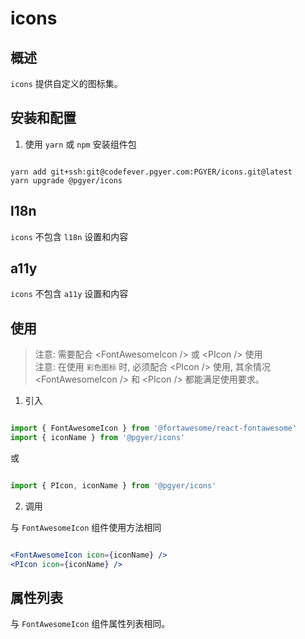 # icons

## 概述

`icons` 提供自定义的图标集。

## 安装和配置

1. 使用 `yarn` 或 `npm` 安装组件包

```shell

yarn add git+ssh:git@codefever.pgyer.com:PGYER/icons.git@latest
yarn upgrade @pgyer/icons

```

## l18n

`icons` 不包含 `l18n` 设置和内容

## a11y

`icons` 不包含 `a11y` 设置和内容

## 使用

> 注意: 需要配合 &lt;FontAwesomeIcon /&gt; 或 &lt;PIcon /&gt; 使用    
> 注意: 在使用 `彩色图标` 时, 必须配合 &lt;PIcon /&gt; 使用, 其余情况 &lt;FontAwesomeIcon /&gt; 和 &lt;PIcon /&gt; 都能满足使用要求。

1. 引入

```javascript

import { FontAwesomeIcon } from '@fortawesome/react-fontawesome'
import { iconName } from '@pgyer/icons'

```

或

```javascript

import { PIcon, iconName } from '@pgyer/icons'

```

2. 调用

与 `FontAwesomeIcon` 组件使用方法相同

```jsx

<FontAwesomeIcon icon={iconName} />
<PIcon icon={iconName} />

```

## 属性列表

与 `FontAwesomeIcon` 组件属性列表相同。
